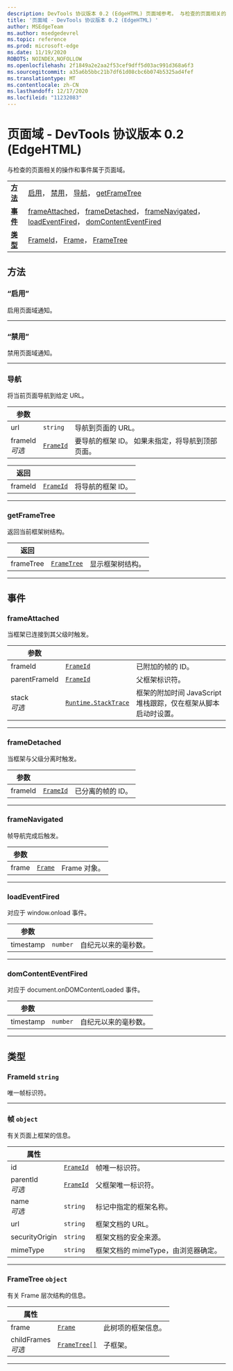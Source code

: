 ```yaml
---
description: DevTools 协议版本 0.2 (EdgeHTML) 页面域参考。 与检查的页面相关的操作和事件属于页面域。
title: '页面域 - DevTools 协议版本 0.2 (EdgeHTML) '
author: MSEdgeTeam
ms.author: msedgedevrel
ms.topic: reference
ms.prod: microsoft-edge
ms.date: 11/19/2020
ROBOTS: NOINDEX,NOFOLLOW
ms.openlocfilehash: 2f1849a2e2aa2f53cef9dff5d03ac991d368a6f3
ms.sourcegitcommit: a35a6b5bbc21b7df61d08cbc6b074b5325ad4fef
ms.translationtype: MT
ms.contentlocale: zh-CN
ms.lasthandoff: 12/17/2020
ms.locfileid: "11232083"
---
```

# 页面域 - DevTools 协议版本 0.2 (EdgeHTML)   

与检查的页面相关的操作和事件属于页面域。

| | |
|-|-|
| [**方法**](#methods) | [启用](#enable)， [禁用](#disable)， [导航](#navigate)， [getFrameTree](#getframetree) |
| [**事件**](#events) | [frameAttached](#frameattached)， [frameDetached](#framedetached)， [frameNavigated](#framenavigated)， [loadEventFired](#loadeventfired)， [domContentEventFired](#domcontenteventfired) |
| [**类型**](#types) | [FrameId](#frameid)， [Frame](#frame)， [FrameTree](#frametree) |
## 方法

### “启用”
启用页面域通知。

</p>

---

### “禁用”
禁用页面域通知。

</p>

---

### 导航
将当前页面导航到给定 URL。

<table>
    <thead>
        <tr>
            <th>参数</th>
            <th></th>
            <th></th>
        </tr>
    </thead>
    <tbody>
        <tr>
            <td>url</td>
            <td><code class="flyout">string</code></td>
            <td>导航到页面的 URL。</td>
        </tr>
        <tr>
            <td>frameId <br/> <i>可选</i></td>
            <td><a href="#frameid"><code class="flyout">FrameId</code></a></td>
            <td>要导航的框架 ID。 如果未指定，将导航到顶部页面。</td>
        </tr>
    </tbody>
</table>
<table>
    <thead>
        <tr>
            <th>返回</th>
            <th></th>
            <th></th>
        </tr>
    </thead>
    <tbody>
        <tr>
            <td>frameId</td>
            <td><a href="#frameid"><code class="flyout">FrameId</code></a></td>
            <td>将导航的框架 ID。</td>
        </tr>
    </tbody>
</table>
</p>

---

### getFrameTree
返回当前框架树结构。

<table>
    <thead>
        <tr>
            <th>返回</th>
            <th></th>
            <th></th>
        </tr>
    </thead>
    <tbody>
        <tr>
            <td>frameTree</td>
            <td><a href="#frametree"><code class="flyout">FrameTree</code></a></td>
            <td>显示框架树结构。</td>
        </tr>
    </tbody>
</table>
</p>

---

## 事件

### frameAttached
当框架已连接到其父级时触发。

<table>
    <thead>
        <tr>
            <th>参数</th>
            <th></th>
            <th></th>
        </tr>
    </thead>
    <tbody>
        <tr>
            <td>frameId</td>
            <td><a href="#frameid"><code class="flyout">FrameId</code></a></td>
            <td>已附加的帧的 ID。</td>
        </tr>
        <tr>
            <td>parentFrameId</td>
            <td><a href="#frameid"><code class="flyout">FrameId</code></a></td>
            <td>父框架标识符。</td>
        </tr>
        <tr>
            <td>stack <br/> <i>可选</i></td>
            <td><a href="runtime.md#stacktrace"><code class="flyout">Runtime.StackTrace</code></a></td>
            <td>框架的附加时间 JavaScript 堆栈跟踪，仅在框架从脚本启动时设置。</td>
        </tr>
    </tbody>
</table>
</p>

---

### frameDetached
当框架与父级分离时触发。

<table>
    <thead>
        <tr>
            <th>参数</th>
            <th></th>
            <th></th>
        </tr>
    </thead>
    <tbody>
        <tr>
            <td>frameId</td>
            <td><a href="#frameid"><code class="flyout">FrameId</code></a></td>
            <td>已分离的帧的 ID。</td>
        </tr>
    </tbody>
</table>
</p>

---

### frameNavigated
帧导航完成后触发。

<table>
    <thead>
        <tr>
            <th>参数</th>
            <th></th>
            <th></th>
        </tr>
    </thead>
    <tbody>
        <tr>
            <td>frame</td>
            <td><a href="#frame"><code class="flyout">Frame</code></a></td>
            <td>Frame 对象。</td>
        </tr>
    </tbody>
</table>
</p>

---

### loadEventFired
对应于 window.onload 事件。

<table>
    <thead>
        <tr>
            <th>参数</th>
            <th></th>
            <th></th>
        </tr>
    </thead>
    <tbody>
        <tr>
            <td>timestamp</td>
            <td><code class="flyout">number</code></td>
            <td>自纪元以来的毫秒数。</td>
        </tr>
    </tbody>
</table>
</p>

---

### domContentEventFired
对应于 document.onDOMContentLoaded 事件。

<table>
    <thead>
        <tr>
            <th>参数</th>
            <th></th>
            <th></th>
        </tr>
    </thead>
    <tbody>
        <tr>
            <td>timestamp</td>
            <td><code class="flyout">number</code></td>
            <td>自纪元以来的毫秒数。</td>
        </tr>
    </tbody>
</table>
</p>

---

## 类型

### <a name="frameid"></a> FrameId `string`

唯一帧标识符。

</p>

---

### <a name="frame"></a> 帧 `object`

有关页面上框架的信息。

<table>
    <thead>
        <tr>
            <th>属性</th>
            <th></th>
            <th></th>
        </tr>
    </thead>
    <tbody>
        <tr>
            <td>id</td>
            <td><a href="#frameid"><code class="flyout">FrameId</code></a></td>
            <td>帧唯一标识符。</td>
        </tr>
        <tr>
            <td>parentId <br/> <i>可选</i></td>
            <td><a href="#frameid"><code class="flyout">FrameId</code></a></td>
            <td>父框架唯一标识符。</td>
        </tr>
        <tr>
            <td>name <br/> <i>可选</i></td>
            <td><code class="flyout">string</code></td>
            <td>标记中指定的框架名称。</td>
        </tr>
        <tr>
            <td>url</td>
            <td><code class="flyout">string</code></td>
            <td>框架文档的 URL。</td>
        </tr>
        <tr>
            <td>securityOrigin</td>
            <td><code class="flyout">string</code></td>
            <td>框架文档的安全来源。</td>
        </tr>
        <tr>
            <td>mimeType</td>
            <td><code class="flyout">string</code></td>
            <td>框架文档的 mimeType，由浏览器确定。</td>
        </tr>
    </tbody>
</table>
</p>

---

### <a name="frametree"></a> FrameTree `object`

有关 Frame 层次结构的信息。

<table>
    <thead>
        <tr>
            <th>属性</th>
            <th></th>
            <th></th>
        </tr>
    </thead>
    <tbody>
        <tr>
            <td>frame</td>
            <td><a href="#frame"><code class="flyout">Frame</code></a></td>
            <td>此树项的框架信息。</td>
        </tr>
        <tr>
            <td>childFrames <br/> <i>可选</i></td>
            <td><a href="#frametree"><code class="flyout">FrameTree[]</code></a></td>
            <td>子框架。</td>
        </tr>
    </tbody>
</table>
</p>

---
